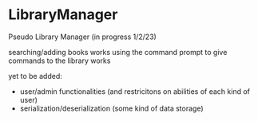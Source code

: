 # LibraryManager
Pseudo Library Manager (in progress 1/2/23)

searching/adding books works
using the command prompt to give commands to the library works

yet to be added:
- user/admin functionalities (and restricitons on abilities of each kind of user)
- serialization/deserialization (some kind of data storage)
